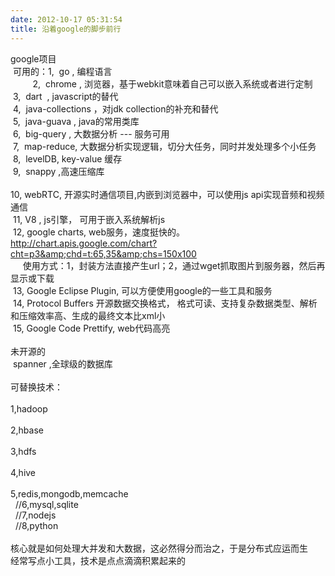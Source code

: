 ```yaml
---
date: 2012-10-17 05:31:54
title: 沿着google的脚步前行
---
```



<span style="white-space:nowrap;">google项目</span><br />
<span class="Apple-tab-span" style="white-space:pre;"> </span>可用的：1, &nbsp;go , 编程语言<br />
<span class="Apple-tab-span" style="white-space:pre;"> </span> &nbsp; &nbsp; &nbsp; &nbsp;2, &nbsp;chrome , 浏览器，基于webkit意味着自己可以嵌入系统或者进行定制<br />
<span class="Apple-tab-span" style="white-space:pre;"> </span>3, &nbsp;dart &nbsp;, javascript的替代<br />
<span class="Apple-tab-span" style="white-space:pre;"> </span>4, &nbsp;java-collections ，对jdk collection的补充和替代<br />
<span class="Apple-tab-span" style="white-space:pre;"> </span>5, &nbsp;java-guava , java的常用类库<br />
<span class="Apple-tab-span" style="white-space:pre;"> </span>6, &nbsp;big-query , 大数据分析 --- 服务可用<br />
<span class="Apple-tab-span" style="white-space:pre;"> </span>7, &nbsp;map-reduce, 大数据分析实现逻辑，切分大任务，同时并发处理多个小任务<br />
<span class="Apple-tab-span" style="white-space:pre;"> </span>8, &nbsp;levelDB, key-value 缓存<br />
<span class="Apple-tab-span" style="white-space:pre;"> </span>9, &nbsp;snappy ,高速压缩库<br />
<span class="Apple-tab-span" style="white-space:pre;"> </span>10, webRTC, 开源实时通信项目,内嵌到浏览器中，可以使用js api实现音频和视频通信<br />
<span class="Apple-tab-span" style="white-space:pre;"> </span>11, V8 , js引擎， 可用于嵌入系统解析js<br />
<span class="Apple-tab-span" style="white-space:pre;"> </span>12, google charts, web服务，速度挺快的。http://chart.apis.google.com/chart?cht=p3&amp;chd=t:65,35&amp;chs=150x100<br />
<span class="Apple-tab-span" style="white-space:pre;"> </span> &nbsp; &nbsp;使用方式：1，封装方法直接产生url；2，通过wget抓取图片到服务器，然后再显示或下载<br />
<span class="Apple-tab-span" style="white-space:pre;"> </span>13, Google Eclipse Plugin, 可以方便使用google的一些工具和服务<br />
<span class="Apple-tab-span" style="white-space:pre;"> </span>14, Protocol Buffers 开源数据交换格式， 格式可读、支持复杂数据类型、解析和压缩效率高、生成的最终文本比xml小<br />
<span class="Apple-tab-span" style="white-space:pre;"> </span>15, Google Code Prettify, web代码高亮<br />
<span class="Apple-tab-span" style="white-space:pre;"> </span>未开源的<br />
<span class="Apple-tab-span" style="white-space:pre;"> </span>spanner ,全球级的数据库<br />
<span class="Apple-tab-span" style="white-space:pre;"> </span><br />
<span style="white-space:nowrap;">可替换技术：</span><br />
<span class="Apple-tab-span" style="white-space:pre;"> </span>1,hadoop<br />
<span class="Apple-tab-span" style="white-space:pre;"> </span>2,hbase<br />
<span class="Apple-tab-span" style="white-space:pre;"> </span>3,hdfs<br />
<span class="Apple-tab-span" style="white-space:pre;"> </span>4,hive<br />
<span class="Apple-tab-span" style="white-space:pre;"> </span>5,redis,mongodb,memcache<br />
<span style="white-space:nowrap;">&nbsp; //6,mysql,sqlite</span><br />
<span style="white-space:nowrap;">&nbsp; //7,nodejs</span><br />
<span style="white-space:nowrap;">&nbsp; //8,python</span><br />
<span class="Apple-tab-span" style="white-space:pre;"> </span><br />
<span style="white-space:nowrap;">核心就是如何处理大并发和大数据，这必然得分而治之，于是分布式应运而生</span><br />
<span style="white-space:nowrap;">经常写点小工具，技术是点点滴滴积累起来的</span><br />